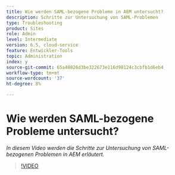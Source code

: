 ```yaml
---
title: Wie werden SAML-bezogene Probleme in AEM untersucht?
description: Schritte zur Untersuchung von SAML-Problemen
type: Troubleshooting
product: Sites
role: Admin
level: Intermediate
version: 6.5, cloud-service
feature: Entwickler-Tools
topic: Administration
index: y
source-git-commit: 65a40826d3be322673e116d98124c3cbfb1d6eb4
workflow-type: tm+mt
source-wordcount: '37'
ht-degree: 8%

---
```


# Wie werden SAML-bezogene Probleme untersucht?

*In diesem Video werden die Schritte zur Untersuchung von SAML-bezogenen Problemen in AEM erläutert.*

>[!VIDEO](https://video.tv.adobe.com/v/335466?quality=9&learn=on)